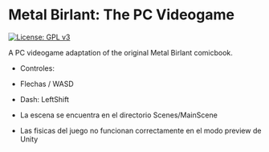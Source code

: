 [//]: # (Title of the project)

# Metal Birlant: The PC Videogame

[//]: # (GPLv3 License indicator)

[![License: GPL v3](https://img.shields.io/badge/License-GPLv3-blue.svg)](https://www.gnu.org/licenses/gpl-3.0.html)

[//]: # (README Body)

A PC videogame adaptation of the original Metal Birlant comicbook.

* Controles: 
*   Flechas / WASD 
*   Dash: LeftShift


* La escena se encuentra en el directorio Scenes/MainScene

* Las fisicas del juego no funcionan correctamente en el modo preview de Unity
